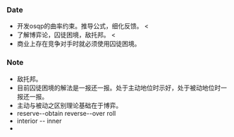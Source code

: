 ### Date
- 开发osqp的曲率约束。推导公式，细化反馈。 <
- 了解博弈论，囚徒困境，敌托邦。 <
- 商业上存在竞争对手时就必须使用囚徒困境。 

### Note
- 敌托邦。
- 目前囚徒困境的解法是一报还一报。处于主动地位时示好，处于被动地位时一报还一报。
- 主动与被动之区别理论基础在于博弈。
- reserve--obtain reverse--over roll
- interior -- inner
- 